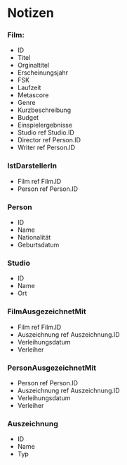 # Notizen

### Film:
* ID
* Titel
* Orginaltitel
* Erscheinungsjahr
* FSK
* Laufzeit
* Metascore
* Genre
* Kurzbeschreibung
* Budget
* Einspielergebnisse
* Studio ref Studio.ID
* Director ref Person.ID
* Writer ref Person.ID

### IstDarstellerIn
* Film ref Film.ID
* Person ref Person.ID

### Person
* ID
* Name
* Nationalität
* Geburtsdatum

### Studio
* ID
* Name
* Ort

### FilmAusgezeichnetMit
* Film ref Film.ID
* Auszeichnung ref Auszeichnung.ID
* Verleihungsdatum
* Verleiher

### PersonAusgezeichnetMit
* Person ref Person.ID
* Auszeichnung ref Auszeichnung.ID
* Verleihungsdatum
* Verleiher

### Auszeichnung
* ID
* Name
* Typ

